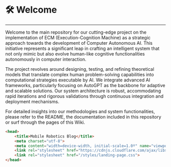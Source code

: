 # 🛠️ Welcome
<hr>

Welcome to the main repository for our cutting-edge project on the implementation of ECM (Execution-Cognition Machine) as a strategic approach towards the development of Computer Autonomous AI. This initiative represents a significant leap in crafting an intelligent system that not only mimic but also evolve human-like cognitive functionalities autonomously in computer interaction.

The project revolves around designing, testing, and refining theoretical models that translate complex human problem-solving capabilities into computational strategies executable by AI. We integrate advanced AI frameworks, particularly focusing on AutoGPT as the backbone for adaptive and scalable solutions. Our system architecture is robust, accommodating rapid iterations and rigorous validations through continuous integration and deployment mechanisms.

For detailed insights into our methodologies and system functionalities, please refer to the README, the documentation included in this repository or surf through the pages of this Wiki.

```html
<head>
    <title>Mobile Robotics Blog</title>
    <meta charset="utf-8">
    <meta content="width=device-width, initial-scale=1.0º" name="viewport">
    <link rel="stylesheet" href="https://cdnjs.cloudflare.com/ajax/libs/highlight.js/11.5.0/styles/github-dark.min.css">
    <link rel="stylesheet" href="/styles/landing-page.css">
</head>
```